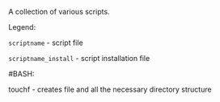 A collection of various scripts.

Legend:

`scriptname` - script file

`scriptname_install` - script installation file

#BASH:

touchf - creates file and all the necessary directory structure

